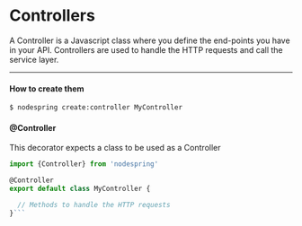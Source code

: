 # Controllers

A Controller is a Javascript class where you define the end-points you have in your API. Controllers are used to handle the HTTP requests and call the service layer.



---



#### How to create them
```bash
$ nodespring create:controller MyController
```


#### @Controller

This decorator expects a class to be used as a Controller

```javascript
import {Controller} from 'nodespring'

@Controller
export default class MyController {

  // Methods to handle the HTTP requests
}```

